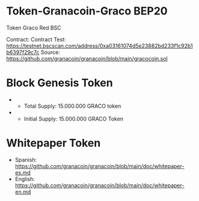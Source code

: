 # Token-Granacoin-Graco BEP20
Token Graco Red BSC

Contract: 
Contract Test: https://testnet.bscscan.com/address/0xa03161074d5e23882bd233f1c92b1b6397f29c7c
Source: https://github.com/granacoin/granacoin/blob/main/gracocoin.sol

 Block Genesis Token 
==========================
* - Total Supply: 15.000.000 GRACO token
* - Initial Supply: 15.000.000 GRACO Token


Whitepaper Token
==========================
* Spanish: https://github.com/granacoin/granacoin/blob/main/doc/whitepaper-es.md
* English: https://github.com/granacoin/granacoin/blob/main/doc/whitepaper-en.md
